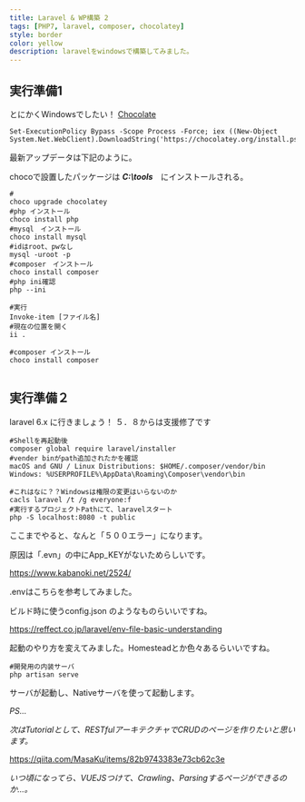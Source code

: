 ```yaml
---
title: Laravel & WP構築 2
tags: [PHP7, laravel, composer, chocolatey]
style: border
color: yellow
description: laravelをwindowsで構築してみました。
---
```


## 実行準備1　
とにかくWindowsでしたい！
[Chocolate](https://chocolatey.org/install)

```
Set-ExecutionPolicy Bypass -Scope Process -Force; iex ((New-Object System.Net.WebClient).DownloadString('https://chocolatey.org/install.ps1'))
```

最新アップデータは下記のように。

chocoで設置したパッケージは ***C:\tools***　にインストールされる。

```shell
#
choco upgrade chocolatey
#php インストール
choco install php
#mysql　インストール
choco install mysql
#idはroot、pwなし
mysql -uroot -p
#composer　インストール
choco install composer
#php ini確認　
php --ini

#実行
Invoke-item [ファイル名]
#現在の位置を開く
ii .

#composer インストール
choco install composer


```

## 実行準備２　

laravel 6.x に行きましょう！
５．８からは支援修了です

```shell
#Shellを再起動後
composer global require laravel/installer
#vender binがpath追加されたかを確認
macOS and GNU / Linux Distributions: $HOME/.composer/vendor/bin
Windows: %USERPROFILE%\AppData\Roaming\Composer\vendor\bin

#これはなに？？Windowsは権限の変更はいらないのか
cacls laravel /t /g everyone:f
#実行するプロジェクトPathにて、laravelスタート
php -S localhost:8080 -t public
```

ここまでやると、なんと「５００エラー」になります。

原因は「.evn」の中にApp_KEYがないためらしいです。

<https://www.kabanoki.net/2524/>

.envはこちらを参考してみました。

ビルド時に使うconfig.json のようなものらいいですね。

<https://reffect.co.jp/laravel/env-file-basic-understanding>

起動のやり方を変えてみました。Homesteadとか色々あるらいいですね。

```shell
#開発用の内装サーバ
php artisan serve
```
サーバが起動し、Nativeサーバを使って起動します。

*PS...*

*次はTutorialとして、RESTfulアーキテクチャでCRUDのページを作りたいと思います。*

<https://qiita.com/MasaKu/items/82b9743383e73cb62c3e>

*いつ頃になってら、VUEJSつけて、Crawling、Parsingするページができるのか...。*
